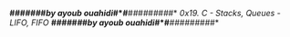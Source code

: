 **#*#*#*#*#*#*#*by ayoub ouahidi*#*#**#*#*#*#*#*#*#*#*#*
*0x19. C - Stacks, Queues - LIFO, FIFO*
**#*#*#*#*#*#*#*by ayoub ouahidi*#*#**#*#*#*#*#*#*#*#*#*
